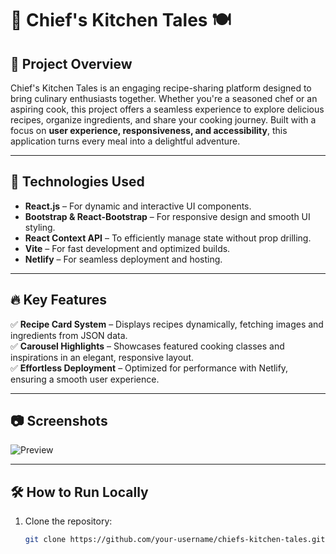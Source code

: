 # 🌟 Chief's Kitchen Tales 🍽️

## 📌 Project Overview
Chief's Kitchen Tales is an engaging recipe-sharing platform designed to bring culinary enthusiasts together. Whether you're a seasoned chef or an aspiring cook, this project offers a seamless experience to explore delicious recipes, organize ingredients, and share your cooking journey. Built with a focus on **user experience, responsiveness, and accessibility**, this application turns every meal into a delightful adventure.

---

## 🚀 Technologies Used
- **React.js** – For dynamic and interactive UI components.
- **Bootstrap & React-Bootstrap** – For responsive design and smooth UI styling.
- **React Context API** – To efficiently manage state without prop drilling.
- **Vite** – For fast development and optimized builds.
- **Netlify** – For seamless deployment and hosting.

---

## 🔥 Key Features
✅ **Recipe Card System** – Displays recipes dynamically, fetching images and ingredients from JSON data.  
✅ **Carousel Highlights** – Showcases featured cooking classes and inspirations in an elegant, responsive layout.  
✅ **Effortless Deployment** – Optimized for performance with Netlify, ensuring a smooth user experience.  

---

## 📷 Screenshots
![Preview](Project-All-image/Recipe-Image/Grilled-Herb-Chicken.png)

---

## 🛠️ How to Run Locally
1. Clone the repository:  
   ```bash
   git clone https://github.com/your-username/chiefs-kitchen-tales.git
